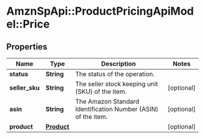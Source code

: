 # AmznSpApi::ProductPricingApiModel::Price

## Properties
Name | Type | Description | Notes
------------ | ------------- | ------------- | -------------
**status** | **String** | The status of the operation. | 
**seller_sku** | **String** | The seller stock keeping unit (SKU) of the item. | [optional] 
**asin** | **String** | The Amazon Standard Identification Number (ASIN) of the item. | [optional] 
**product** | [**Product**](Product.md) |  | [optional] 

